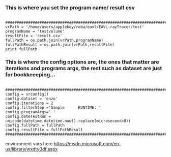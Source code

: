 <h3>This is where you set the program name/ result csv </h3>

<pre><code>
#####################################################################################################
vrPath = '/home/users/applekey/roba/eavl/EAVL-rayTracer/test'
programName = 'testvolume'
resultFile = 'result.csv'
fullPath = os.path.join(vrPath,programName)
fullPathResult = os.path.join(vrPath,resultFile)
print fullPath
</code></pre>

<h3>This is where the config options are, the ones that matter are iterations and programs args, the rest such as
dataset are just for bookkeeeping... </h3>
<pre><code>
#####################################################################################################
config = vrconfig()
config.dataset = 'enzo'
config.iterations = 2
config.filterStep ='Sample      RUNTIME: '
config.programArgs=' '
config.dateTestRun = unicode(datetime.datetime.now().replace(microsecond=0))
config.fullPath = fullPath
config.resultFile = fullPathResult
#####################################################################################################
</code></pre>


enviornment vars here
https://msdn.microsoft.com/en-us/library/wxdty0df.aspx
